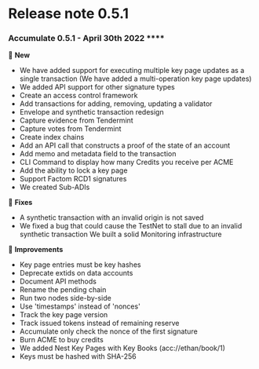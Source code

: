 # Release note 0.5.1



### **Accumulate 0.5.1 -** April 30th 2022 ****&#x20;

🚀  **New**&#x20;

* We have added support for executing multiple key page updates as a single transaction (We have added a multi-operation key page updates)&#x20;
* We added API support for other signature types&#x20;
* Create an access control framework&#x20;
* Add transactions for adding, removing, updating a validator&#x20;
* Envelope and synthetic transaction redesign&#x20;
* Capture evidence from Tendermint&#x20;
* Capture votes from Tendermint&#x20;
* Create index chains&#x20;
* Add an API call that constructs a proof of the state of an account&#x20;
* Add memo and metadata field to the transaction&#x20;
* CLI Command to display how many Credits you receive per ACME&#x20;
* Add the ability to lock a key page&#x20;
* Support Factom RCD1 signatures&#x20;
* We created Sub-ADIs&#x20;

&#x20;

🔧  **Fixes**&#x20;

* A synthetic transaction with an invalid origin is not saved&#x20;
* We fixed a bug that could cause the TestNet to stall due to an invalid synthetic transaction We built a solid Monitoring infrastructure&#x20;

&#x20;

🔧 **Improvements**&#x20;

* Key page entries must be key hashes&#x20;
* Deprecate extids on data accounts&#x20;
* Document API methods&#x20;
* Rename the pending chain&#x20;
* Run two nodes side-by-side&#x20;
* Use 'timestamps' instead of 'nonces'&#x20;
* Track the key page version&#x20;
* Track issued tokens instead of remaining reserve&#x20;
* Accumulate only check the nonce of the first signature&#x20;
* Burn ACME to buy credits&#x20;
* We added Nest Key Pages with Key Books (acc://ethan/book/1)&#x20;
* Keys must be hashed with SHA-256&#x20;
